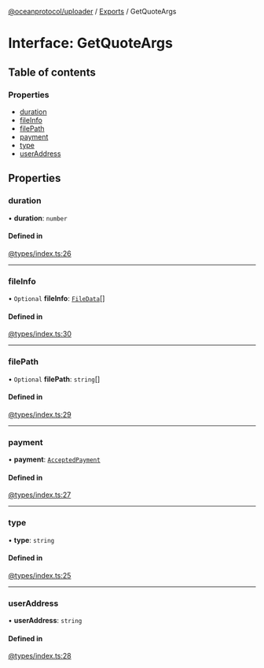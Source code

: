 [@oceanprotocol/uploader](../README.md) / [Exports](../modules.md) / GetQuoteArgs

# Interface: GetQuoteArgs

## Table of contents

### Properties

- [duration](GetQuoteArgs.md#duration)
- [fileInfo](GetQuoteArgs.md#fileinfo)
- [filePath](GetQuoteArgs.md#filepath)
- [payment](GetQuoteArgs.md#payment)
- [type](GetQuoteArgs.md#type)
- [userAddress](GetQuoteArgs.md#useraddress)

## Properties

### duration

• **duration**: `number`

#### Defined in

[@types/index.ts:26](https://github.com/oceanprotocol/dbs.js/blob/94f6e7d/src/@types/index.ts#L26)

---

### fileInfo

• `Optional` **fileInfo**: [`FileData`](FileData.md)[]

#### Defined in

[@types/index.ts:30](https://github.com/oceanprotocol/dbs.js/blob/94f6e7d/src/@types/index.ts#L30)

---

### filePath

• `Optional` **filePath**: `string`[]

#### Defined in

[@types/index.ts:29](https://github.com/oceanprotocol/dbs.js/blob/94f6e7d/src/@types/index.ts#L29)

---

### payment

• **payment**: [`AcceptedPayment`](AcceptedPayment.md)

#### Defined in

[@types/index.ts:27](https://github.com/oceanprotocol/dbs.js/blob/94f6e7d/src/@types/index.ts#L27)

---

### type

• **type**: `string`

#### Defined in

[@types/index.ts:25](https://github.com/oceanprotocol/dbs.js/blob/94f6e7d/src/@types/index.ts#L25)

---

### userAddress

• **userAddress**: `string`

#### Defined in

[@types/index.ts:28](https://github.com/oceanprotocol/dbs.js/blob/94f6e7d/src/@types/index.ts#L28)
